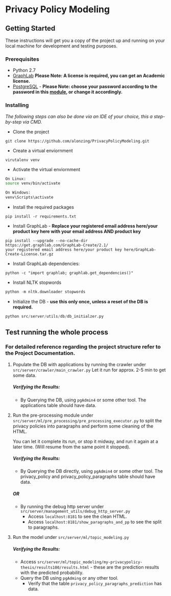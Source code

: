 # Privacy Policy Modeling

## Getting Started

These instructions will get you a copy of the project up and running on your local machine for development and testing purposes.

### Prerequisites
* Python 2.7
* [GraphLab](https://turi.com/)
  **Please Note: A license is required, you can get an Academic license.**
* [PostgreSQL](https://www.postgresql.org/download/) -
   **Please Note: choose your password according to the password in this 
   [module](https://github.com/alonzing/PrivacyPolicyModeling/blob/master/src/server/utils/db/tools.py), or change it accordingly.**
   

### Installing
*The following steps can also be done via an IDE of your choice, this a step-by-step via CMD.*

* Clone the project
```
git clone https://github.com/alonzing/PrivacyPolicyModeling.git
```

* Create a virtual enviornment
```
virutalenv venv
```

* Activate the virtual enviornment
```bash
On Linux:
source venv/bin/activate

On Windows:
venv\Scripts\activate
```

* Install the required packages
```
pip install -r requirements.txt
```

* Install GraphLab - **Replace your registered email address here/your product key here with your email address AND product key**
```
pip install --upgrade --no-cache-dir https://get.graphlab.com/GraphLab-Create/2.1/
your registered email address here/your product key here/GraphLab-Create-License.tar.gz
```

* Install GraphLab dependencies:
```
python -c "import graphlab; graphlab.get_dependencies()"
```

* Install NLTK stopwords
```python
python -m nltk.downloader stopwords
```

* Initialize the DB - **use this only once, unless a reset of the DB is required.**
```python
python src/server/utils/db/db_initialzer.py
```

## Test running the whole process 
### For detailed reference regarding the project structure refer to the Project Documentation.
1. Populate the DB with applications by running the crawler under ```src/server/crawler/main_crawler.py```
   Let it run for approx. 2-5 min to get some data.
   
   ##### Verifying the Results:
   - By Querying the DB, using ```pgAdmin4``` or some other tool. 
     The applications table should have data.

2. Run the pre-processing module under ```src/server/ml/pre_processing/pre_processing_executor.py```
   to split the privacy policies into paragraphs and perform some cleaning of the HTML.
   
   You can let it complete its run, or stop it midway, and run it again at a later time. (Will resume from the same point it stopped).
   ##### Verifying the Results:
   - By Querying the DB directly, using ```pgAdmin4``` or some other tool.
     The privacy_policy and privacy_policy_paragraphs table should have data.
   ##### OR
   - By running the debug http server under ```src/server/management_utils/debug_http_server.py```
     - Access ```localhost:8181``` to see the clean HTML.
     - Access ```localhost:8181/show_paragraphs_and_pp``` to see the split to paragraphs.
   

3. Run the model under ```src/server/ml/topic_modeling.py```
   ##### Verifying the Results:
   - Access ```src/server/ml/topic_modeling/my-privacypolicy-thesis/results100/results.html``` - these are the prediction results with        the predicted probability.
   - Query the DB using ```pgAdming``` or any other tool.
     - Verify that the table ```privacy_policy_paragraphs_prediction``` has data.
